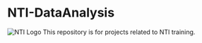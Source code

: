 # NTI-DataAnalysis
![NTI Logo](https://github.com/abdelfattahashraf10/NTI-DataAnalysis/assets/134284118/42c3ed78-fa50-4eec-b7a2-ad432b401e3e)
This repository is for projects related to NTI training.
